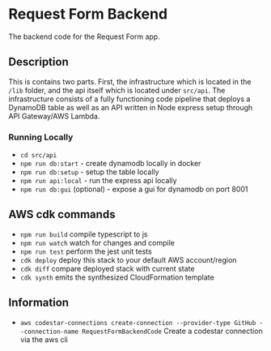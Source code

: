 # Request Form Backend
The backend code for the Request Form app.

## Description
This is contains two parts. First, the infrastructure which is located in the `/lib` folder, and the api itself which is located under `src/api`. The infrastructure consists of a fully functioning code pipeline that deploys a DynamoDB table as well as an API written in Node express setup through API Gateway/AWS Lambda.

### Running Locally
* `cd src/api`
* `npm run db:start` - create dynamodb locally in docker
* `npm run db:setup` - setup the table locally
* `npm run api:local` - run the express api locally
* `npm run db:gui` (optional) - expose a gui for dynamodb on port 8001

## AWS cdk commands

* `npm run build`   compile typescript to js
* `npm run watch`   watch for changes and compile
* `npm run test`    perform the jest unit tests
* `cdk deploy`      deploy this stack to your default AWS account/region
* `cdk diff`        compare deployed stack with current state
* `cdk synth`       emits the synthesized CloudFormation template

## Information
* `aws codestar-connections create-connection --provider-type GitHub --connection-name RequestFormBackendCode` Create a codestar connection via the aws cli

